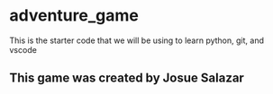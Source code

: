 # adventure_game
This is the starter code that we will be using to learn python, git, and vscode

## This game was created by Josue Salazar  

